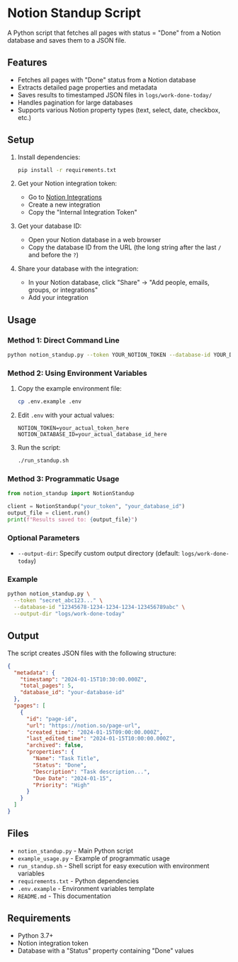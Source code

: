 # Notion Standup Script

A Python script that fetches all pages with status = "Done" from a Notion database and saves them to a JSON file.

## Features

- Fetches all pages with "Done" status from a Notion database
- Extracts detailed page properties and metadata
- Saves results to timestamped JSON files in `logs/work-done-today/`
- Handles pagination for large databases
- Supports various Notion property types (text, select, date, checkbox, etc.)

## Setup

1. Install dependencies:
   ```bash
   pip install -r requirements.txt
   ```

2. Get your Notion integration token:
   - Go to [Notion Integrations](https://www.notion.so/my-integrations)
   - Create a new integration
   - Copy the "Internal Integration Token"

3. Get your database ID:
   - Open your Notion database in a web browser
   - Copy the database ID from the URL (the long string after the last `/` and before the `?`)

4. Share your database with the integration:
   - In your Notion database, click "Share" → "Add people, emails, groups, or integrations"
   - Add your integration

## Usage

### Method 1: Direct Command Line

```bash
python notion_standup.py --token YOUR_NOTION_TOKEN --database-id YOUR_DATABASE_ID
```

### Method 2: Using Environment Variables

1. Copy the example environment file:
   ```bash
   cp .env.example .env
   ```

2. Edit `.env` with your actual values:
   ```
   NOTION_TOKEN=your_actual_token_here
   NOTION_DATABASE_ID=your_actual_database_id_here
   ```

3. Run the script:
   ```bash
   ./run_standup.sh
   ```

### Method 3: Programmatic Usage

```python
from notion_standup import NotionStandup

client = NotionStandup("your_token", "your_database_id")
output_file = client.run()
print(f"Results saved to: {output_file}")
```

### Optional Parameters

- `--output-dir`: Specify custom output directory (default: `logs/work-done-today`)

### Example

```bash
python notion_standup.py \
  --token "secret_abc123..." \
  --database-id "12345678-1234-1234-1234-123456789abc" \
  --output-dir "logs/work-done-today"
```

## Output

The script creates JSON files with the following structure:

```json
{
  "metadata": {
    "timestamp": "2024-01-15T10:30:00.000Z",
    "total_pages": 5,
    "database_id": "your-database-id"
  },
  "pages": [
    {
      "id": "page-id",
      "url": "https://notion.so/page-url",
      "created_time": "2024-01-15T09:00:00.000Z",
      "last_edited_time": "2024-01-15T10:00:00.000Z",
      "archived": false,
      "properties": {
        "Name": "Task Title",
        "Status": "Done",
        "Description": "Task description...",
        "Due Date": "2024-01-15",
        "Priority": "High"
      }
    }
  ]
}
```

## Files

- `notion_standup.py` - Main Python script
- `example_usage.py` - Example of programmatic usage
- `run_standup.sh` - Shell script for easy execution with environment variables
- `requirements.txt` - Python dependencies
- `.env.example` - Environment variables template
- `README.md` - This documentation

## Requirements

- Python 3.7+
- Notion integration token
- Database with a "Status" property containing "Done" values
